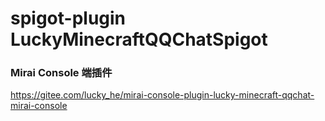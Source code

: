 # spigot-plugin LuckyMinecraftQQChatSpigot

### Mirai Console 端插件
https://gitee.com/lucky_he/mirai-console-plugin-lucky-minecraft-qqchat-mirai-console